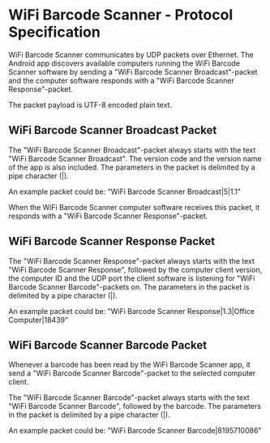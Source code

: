 WiFi Barcode Scanner - Protocol Specification
=============================================

WiFi Barcode Scanner communicates by UDP packets over Ethernet. The Android app discovers available computers running the WiFi Barcode Scanner software by sending a "WiFi Barcode Scanner Broadcast"-packet and the computer software responds with a "WiFi Barcode Scanner Response"-packet.

The packet payload is UTF-8 encoded plain text.



WiFi Barcode Scanner Broadcast Packet
-------------------------------------
The "WiFi Barcode Scanner Broadcast"-packet always starts with the text "WiFi Barcode Scanner Broadcast". The version code and the version name of the app is also included. The parameters in the packet is delimited by a pipe character (|).

An example packet could be:
"WiFi Barcode Scanner Broadcast|5|1.1"

When the WiFi Barcode Scanner computer software receives this packet, it responds with a "WiFi Barcode Scanner Response"-packet.



WiFi Barcode Scanner Response Packet
------------------------------------
The "WiFi Barcode Scanner Response"-packet always starts with the text "WiFi Barcode Scanner Response", followed by the computer client version, the computer ID and the UDP port the client software is listening for "WiFi Barcode Scanner Barcode"-packets on. The parameters in the packet is delimited by a pipe character (|).

An example packet could be:
"WiFi Barcode Scanner Response|1.3|Office Computer|18439"



WiFi Barcode Scanner Barcode Packet
-----------------------------------
Whenever a barcode has been read by the WiFi Barcode Scanner app, it send a "WiFi Barcode Scanner Barcode"-packet to the selected computer client.

The "WiFi Barcode Scanner Barcode"-packet always starts with the text "WiFi Barcode Scanner Barcode", followed by the barcode. The parameters in the packet is delimited by a pipe character (|).

An example packet could be:
"WiFi Barcode Scanner Barcode|8195710086"